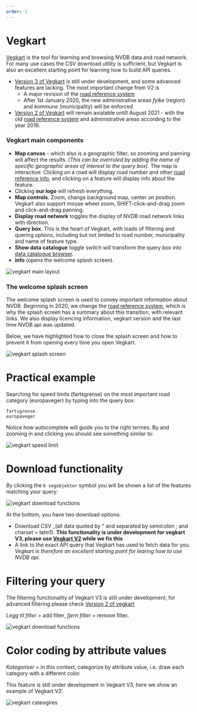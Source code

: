 ```yaml
---
order: 2
---
```

# Vegkart 

[Vegkart](https://www.vegvesen.no/nvdb/vegkart/v3) is the tool for learning and browsing NVDB data and road network. For many  use cases the CSV download utility is sufficient, but Vegkart is also an excellent starting point for learning how to build API queries. 

  * [Version 3 of Vegkart](https://www.vegvesen.no/nvdb/vegkart/v3) is still under development, and some advanced features are lacking. The most important change from V2 is 
    * A major revision of the [road reference system](./konsept4_roadreference.md)
    * After 1st January 2020, the new administrative areas _fylke_ (region) and _kommune_ (municipality) will be enforced
  * [Version 2 of Vegkart](http://vegkart.no) will remain avialable untill August 2021 - with the old [road reference system](./konsept4_roadreference.md) and administrative areas according to the year 2019. 

### Vegkart main components 

  * **Map canvas** - which also is a geographic filter, so zooming and panning will affect the results. _(This can be overruled by adding the name of specific geographic areas of interest to the query box)_. The map is interactive: Clicking on a road will display road number and other [road reference info](./konsept4_roadreference.md), and clicking on a feature will display info about the feature. 
  * Clicking **our logo** will refresh everything. 
  * **Map controls**. Zoom, change background map, center on position. Vegkart also support mouse wheel zoom, SHIFT-click-and-drag zoom and click-and-drag panning.  
  * **Display road network** toggles the display of NVDB road network links with direction. 
  *  **Query box**. This is the heart of Vegkart, with loads of filtering and quering options, including but not limited to road number, municipality and name of feature type. 
  * **Show data catalogue** toggle switch will transform the query box into [data catalogue browser](./konsept2_datakatalog.md).  
  * **info** (opens the welcome splash screen). 
 
![vegkart main layout](./pics/vegkart_main.png)

### The welcome splash screen 

The welcome splash screen is used to convey important information about NVDB. Beginning in 2020, we change the [road reference system](./konsept4_roadreference.md), which is why the splash screen has a summary about this transition, with relevant links. We also display licencing information, vegkart version and the last time NVDB api was updated. 

Below, we have highlighted how to close the splash screen and how to prevent it from opening every time you open Vegkart. 

![vegkart splash screen](./pics/vegkart_splash.png)

# Practical example

Searching for speed limits (fartsgrense) on the most important road category (europaveger) by typing into the query box: 
```
fartsgrense
europaveger
```  
Notice how autocomplete will guide you to the right termes. By and zooming in and clicking you should see something similar to: 

![vegkart speed limit](./pics/vegkart_fartsgrense.png)

# Download functionality

By clicking the `6 vegobjekter` symbol you will be shown a list of the features matching your query:

![vegkart download functions](./pics/vegkart_lastned.png)

At the bottom, you have two download options: 
  * Download CSV _(all data quoted by " and separated by semicolon ; and charset = latin1). **This functionality is under development for vegkart V3, please use [Vegkart V2](http://vegkart.no) while we fix this** 
  * A link to the exact API query that Vegkart has used to fetch data for you. _Vegkart is therefore an excellent starting point for learing how to use NVDB api._
  
# Filtering your query

The filtering functionality of Vegkart V3 is still under development, for advanced filtering please check [Version 2 of vegkart](http://vegkart.no)

_Legg til filter_ = add filter, _fjern filter_ = remove filter. 

![vegkart download functions](./pics/vegkart_v2_filter.png)
  
# Color coding by attribute values

_Kategoriser_ = in this context, categorize by attribute value, i.e. draw each category with a different color. 

This feature is still under development in Vegkart V3, here we show an example of Vegkart V2: 

![vegkart cateogires](./pics/vegkart_v2_kategorisering.png)